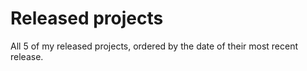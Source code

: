 # Released projects

All <!-- release_count starts -->5<!-- release_count ends --> of my released projects, ordered by the date of their most recent release.

<!-- recent_releases starts -->
<!-- recent_releases ends -->

